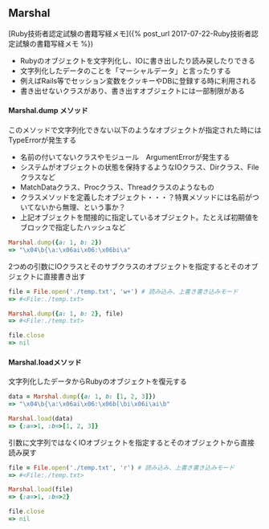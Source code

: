 ## Marshal

[Ruby技術者認定試験の書籍写経メモ]({% post_url 2017-07-22-Ruby技術者認定試験の書籍写経メモ %})

- Rubyのオブジェクトを文字列化し、IOに書き出したり読み戻したりできる
- 文字列化したデータのことを「マーシャルデータ」と言ったりする
- 例えばRails等でセッション変数をクッキーやDBに登録する時に利用される
- 書き出せないクラスがあり、書き出すオブジェクトには一部制限がある

#### Marshal.dump メソッド

このメソッドで文字列化できない以下のようなオブジェクトが指定された時にはTypeErrorが発生する

- 名前の付いてないクラスやモジュール　ArgumentErrorが発生する
- システムがオブジェクトの状態を保持するようなIOクラス、Dirクラス、Fileクラスなど
- MatchDataクラス、Procクラス、Threadクラスのようなもの
- クラスメソッドを定義したオブジェクト・・・？特異メソッドには名前がついてないから無理、という事か？
- 上記オブジェクトを間接的に指定しているオブジェクト。たとえば初期値をブロックで指定したハッシュなど

```ruby
Marshal.dump({a: 1, b: 2})
=> "\x04\b{\a:\x06ai\x06:\x06bi\a"
```

2つめの引数にIOクラスとそのサブクラスのオブジェクトを指定するとそのオブジェクトに直接書き出す

```ruby
file = File.open('./temp.txt', 'w+') # 読み込み、上書き書き込みモード
=> #<File:./temp.txt>

Marshal.dump({a: 1, b: 2}, file)
=> #<File:./temp.txt>

file.close
=> nil
```

#### Marshal.loadメソッド

文字列化したデータからRubyのオブジェクトを復元する

```ruby
data = Marshal.dump({a: 1, b: [1, 2, 3]})
=> "\x04\b{\a:\x06ai\x06:\x06b[\bi\x06i\ai\b"

Marshal.load(data)
=> {:a=>1, :b=>[1, 2, 3]}
```

引数に文字列ではなくIOオブジェクトを指定するとそのオブジェクトから直接読み戻す

```ruby
file = File.open('./temp.txt', 'r') # 読み込み、上書き書き込みモード
=> #<File:./temp.txt>

Marshal.load(file)
=> {:a=>1, :b=>2}

file.close
=> nil
```
